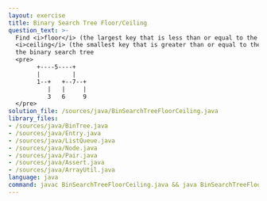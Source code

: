 ```yaml
---
layout: exercise
title: Binary Search Tree Floor/Ceiling
question_text: >-
  Find <i>floor</i> (the largest key that is less than or equal to the given key) and
  <i>ceiling</i> (the smallest key that is greater than or equal to the given key) in
  the binary search tree
  <pre>
        +----5----+
        |         |
        1--+   +--7--+
           |   |     |
           3   6     9
  </pre>
solution_file: /sources/java/BinSearchTreeFloorCeiling.java
library_files:
- /sources/java/BinTree.java
- /sources/java/Entry.java
- /sources/java/ListQueue.java
- /sources/java/Node.java
- /sources/java/Pair.java
- /sources/java/Assert.java
- /sources/java/ArrayUtil.java
language: java
command: javac BinSearchTreeFloorCeiling.java && java BinSearchTreeFloorCeiling
---
```

